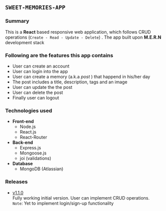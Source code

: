 ## `SWEET-MEMORIES-APP`
>
### Summary
 This is a **React** based responsive web application, which follows CRUD operations (`Create - Read - Update - Delete`) . The app built upon **M.E.R.N** development stack
>
### Following are the features this app contains
- User can create an account
- User can login into the app
- User can create a memory (a.k.a *post* ) that happend in his/her day
- The post includes a title, description, tags and an image
- User can update the the post
- User can delete the post
- Finally user can logout
>
### Technologies used
- **Front-end**
    * Node.js
    * React.js
    * React-Router
- **Back-end**
    - Express.js
    - Mongoose.js
    - joi (validations)
- **Database**
    - MongoDB (Atlassian)
>

### Releases
- [v1.1.0](https://github.com/phanison898/sweet-memories-app/archive/v1.1.0.zip) <br /> Fully working initial version. User can implement CRUD operations. <br /> `Note`: Yet to implement login/sign-up functionality
    
